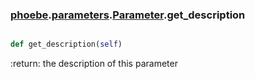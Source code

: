 ### [phoebe](phoebe.md).[parameters](parameters.md).[Parameter](Parameter.md).get_description

```py

def get_description(self)

```



:return: the description of this parameter

